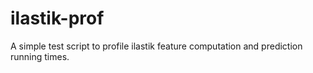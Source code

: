 # ilastik-prof
A simple test script to profile ilastik feature computation and prediction running times.
